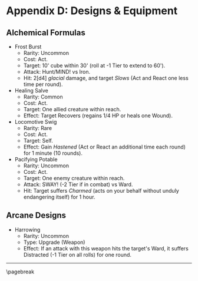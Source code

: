# Appendix D: Designs & Equipment

## Alchemical Formulas

- Frost Burst
    - Rarity: Uncommon
    - Cost: Act.
    - Target: 10' cube within 30' (roll at -1 Tier to extend to 60').
    - Attack: Hunt/MIND! vs Iron.
    - Hit: 2[d4] *glacial* damage, and target *Slows* (Act and React one less time per round).
- Healing Salve
    - Rarity: Common
    - Cost: Act.
    - Target: One allied creature within reach.
    - Effect: Target Recovers (regains 1/4 HP or heals one Wound).
- Locomotive Swig
    - Rarity: Rare
    - Cost: Act.
    - Target: Self.
    - Effect: Gain *Hastened* (Act or React an additional time each round) for 1 minute (10 rounds).
- Pacifying Potable
    - Rarity: Uncommon
    - Cost: Act.
    - Target: One enemy creature within reach.
    - Attack: SWAY! (-2 Tier if in combat) vs Ward.
    - Hit: Target suffers *Charmed* (acts on your behalf without unduly endangering itself) for 1 hour.

## Arcane Designs

- Harrowing
    - Rarity: Uncommon
    - Type: Upgrade (Weapon)
    - Effect: If an attack with this weapon hits the target's Ward, it suffers Distracted (-1 Tier on all rolls) for one round.

* * * * * * * * * * * * * * * * * * * * * * * * * * * * * * * * * * * * * * * *

\pagebreak

